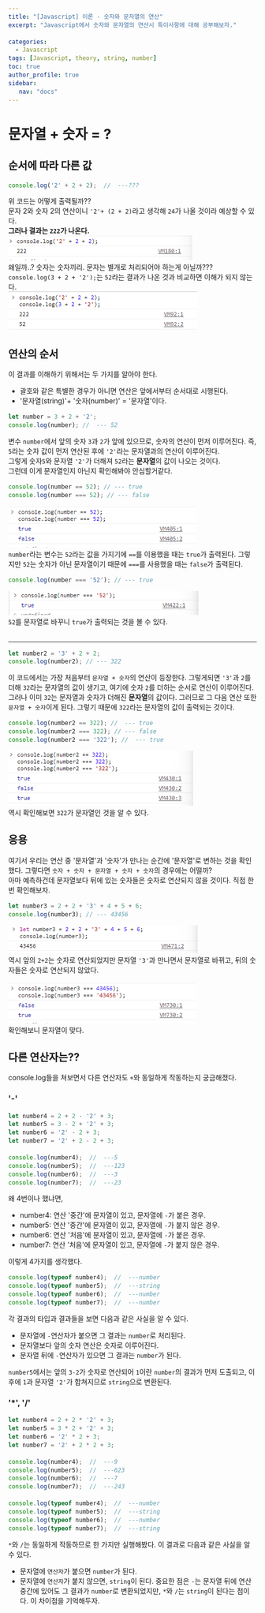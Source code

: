 ```yaml
---
title: "[Javascript] 이론 - 숫자와 문자열의 연산"
excerpt: "Javascript에서 숫자와 문자열의 연산시 특이사항에 대해 공부해보자."

categories: 
  - Javascript
tags: [Javascript, theory, string, number]
toc: true
author_profile: true 
sidebar:
   nav: "docs"
---
```


# 문자열 + 숫자 = ?
## 순서에 따라 다른 값
```javascript
console.log('2' + 2 + 2);  //  ---???
```
위 코드는 어떻게 출력될까??<br> 문자 2와 숫자 2의 연산이니 `'2'+ (2 + 2)`라고 생각해 `24`가 나올 것이라 예상할 수 있다. <br> **그러나 결과는 `222`가 나온다.**<br>
<img src="/assets/images/20221018/stringnumber.png"> <br>
왜일까..? 숫자는 숫자끼리. 문자는 별개로 처리되어야 하는게 아닐까???<br>`console.log(3 + 2 + '2');`는 `52`라는 결과가 나온 것과 비교하면 이해가 되지 않는다.<br>
<img src="/assets/images/20221024/stringplusnumber1.png">

## 연산의 순서
이 결과를 이해하기 위해서는 두 가지를 알아야 한다.
- 괄호와 같은 특별한 경우가 아니면 연산은 앞에서부터 순서대로 시행된다.
- '문자열(string)'+ '숫자(number)' = '문자열'이다.

```javascript
let number = 3 + 2 + '2';
console.log(number); //  --- 52
```
변수 `number`에서 앞의 숫자 `3`과 `2`가 앞에 있으므로, 숫자의 연산이 먼저 이루어진다. 즉, `5`라는 숫자 값이 먼저 연산된 후에 `'2'`라는 문자열과의 연산이 이루어진다. <br> 그렇게 숫자`5`와 문자열 `'2'`가 더해져 `52`라는 **문자열**의 값이 나오는 것이다.<br> 그런데 이게 문자열인지 아닌지 확인해봐야 안심할거같다.
```javascript
console.log(number == 52); // --- true
console.log(number === 52); // --- false
```
<img src="/assets/images/20221026/operator1.png"> <br>
`number`라는 변수는 `52`라는 값을 가지기에 `==`를 이용했을 때는 `true`가 출력된다. 그렇지만 `52`는 숫자가 아닌 문자열이기 때문에 `===`를 사용했을 때는 `false`가 출력된다.
```javascript
console.log(number === '52'); // --- true
```
<img src="/assets/images/20221026/operator2.png"> <br> `52`를 문자열로 바꾸니 `true`가 출력되는 것을 볼 수 있다.<br><br>

------
```javascript
let number2 = '3' + 2 + 2;
console.log(number2); // --- 322
```
이 코드에서는 가장 처음부터 `문자열 + 숫자`의 연산이 등장한다. 그렇게되면 `'3'`과 `2`를 더해 `32`라는 문자열의 값이 생기고, 여기에 숫자 `2`를 더하는 순서로 연산이 이루어진다. 그러나 이미 `32`는 문자열과 숫자가 더해진 **문자열**의 값이다. 그러므로 그 다음 연산 또한 `문자열 + 숫자`이게 된다. 그렇기 때문에 `322`라는 문자열의 값이 출력되는 것이다.
```javascript
console.log(number2 == 322); //  --- true
console.log(number2 === 322); // --- false
console.log(number2 === '322'); //  --- true
```
<img src="/assets/images/20221026/operator3.png"> <br> 역시 확인해보면 `322`가 문자열인 것을 알 수 있다.<br>

## 응용
여기서 우리는 연산 중 '문자열'과 '숫자'가 만나는 순간에 '문자열'로 변하는 것을 확인했다. 그렇다면 `숫자 + 숫자 + 문자열 + 숫자 + 숫자`의 경우에는 어떨까?<br> 아마 예측하건데 문자열보다 뒤에 있는 숫자들은 숫자로 연산되지 않을 것이다. 직접 한 번 확인해보자.
```javascript
let number3 = 2 + 2 + '3' + 4 + 5 + 6;
console.log(number3); // --- 43456
```
<img src="/assets/images/20221026/operator4.png"> <br> 역시 앞의 `2+2`는 숫자로 연산되었지만 문자열 `'3'`과 만나면서 문자열로 바뀌고, 뒤의 숫자들은 숫자로 연산되지 않았다.<br><br>
<img src="/assets/images/20221026/operator5.png"> <br> 확인해보니 문자열이 맞다.

## 다른 연산자는??
console.log들을 쳐보면서 다른 연산자도 `+`와 동일하게 작동하는지 궁금해졌다.
### '-' 
```javascript
let number4 = 2 + 2 - '2' + 3;
let number5 = 3 - 2 + '2' + 3;
let number6 = '2' - 2 + 3;
let number7 = '2' + 2 - 2 + 3;

console.log(number4);  //  ---5
console.log(number5);  //  ---123
console.log(number6);  //  ---3
console.log(number7);  //  ---23
```
왜 4번이나 했냐면,
- number4: 연산 '중간'에 문자열이 있고, 문자열에 `-`가 붙은 경우.
- number5: 연산 '중간'에 문자열이 있고, 문자열에 `-`가 붙지 않은 경우.
- number6: 연산 '처음'에 문자열이 있고, 문자열에 `-`가 붙은 경우.
- number7: 연산 '처음'에 문자열이 있고, 문자열에 `-`가 붙지 않은 경우.

이렇게 4가지를 생각했다.
```javascript
console.log(typeof number4);  //  ---number
console.log(typeof number5);  //  ---string
console.log(typeof number6);  //  ---number
console.log(typeof number7);  //  ---number
```
각 결과의 타입과 결과들을 보면 다음과 같은 사실을 알 수 있다.
- 문자열에 `-`연산자가 붙으면 그 결과는 `number`로 처리된다.
- 문자열보다 앞의 숫자 연산은 숫자로 이루어진다.
- 문자열 뒤에 `-`연산자가 있으면 그 결과는 `number`가 된다.

`number5`에서는 앞의 `3-2`가 숫자로 연산되어 `1`이란 `number`의 결과가 먼저 도출되고, 이후에 `1`과 문자열 `'2'`가 합쳐지므로 `string`으로 변환된다.

### '*', '/'
```javascript
let number4 = 2 + 2 * '2' + 3;
let number5 = 3 * 2 + '2' + 3;
let number6 = '2' * 2 + 3;
let number7 = '2' + 2 * 2 + 3;

console.log(number4);  //  ---9
console.log(number5);  //  ---623
console.log(number6);  //  ---7
console.log(number7);  //  ---243

console.log(typeof number4);  //  ---number
console.log(typeof number5);  //  ---string
console.log(typeof number6);  //  ---number
console.log(typeof number7);  //  ---string
```
`*`와 `/`는 동일하게 작동하므로 한 가지만 실행해봤다. 이 결과로 다음과 같은 사실을 알 수 있다.
- 문자열에 `연산자`가 붙으면 `number`가 된다.
- 문자열에 `연산자`가 붙지 않으면, `string`이 된다.
중요한 점은 `-`는 문자열 뒤에 연산 중간에 있어도 그 결과가 `number`로 변환되었지만, `*`와 `/`는 `string`이 된다는 점이다. 이 차이점을 기억해두자.
